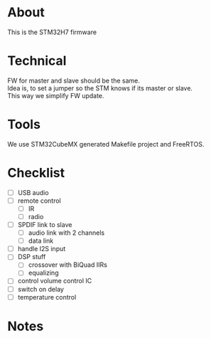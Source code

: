 # About
This is the STM32H7 firmware

# Technical
FW for master and slave should be the same.  
Idea is, to set a jumper so the STM knows
if its master or slave.  
This way we simplify FW update.

# Tools
We use STM32CubeMX generated Makefile project
and FreeRTOS.

# Checklist
- [ ] USB audio
- [ ] remote control
  - [ ] IR
  - [ ] radio
- [ ] SPDIF link to slave
  - [ ] audio link with 2 channels
  - [ ] data link
- [ ] handle I2S input
- [ ] DSP stuff
  - [ ] crossover with BiQuad IIRs
  - [ ] equalizing
- [ ] control volume control IC
- [ ] switch on delay
- [ ] temperature control

# Notes

